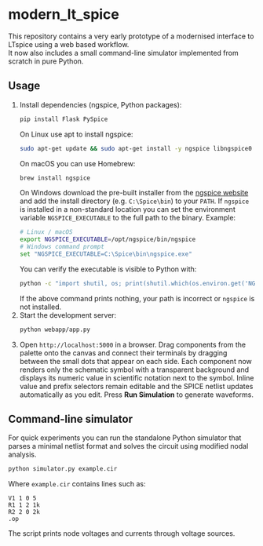 # modern_lt_spice

This repository contains a very early prototype of a modernised interface to LTspice using a web based workflow.  
It now also includes a small command-line simulator implemented from scratch in pure Python.

## Usage

1. Install dependencies (ngspice, Python packages):
   ```bash
   pip install Flask PySpice
   ```
   On Linux use apt to install ngspice:
   ```bash
   sudo apt-get update && sudo apt-get install -y ngspice libngspice0
   ```
   On macOS you can use Homebrew:
   ```bash
   brew install ngspice
   ```
   On Windows download the pre-built installer from the
   [ngspice website](http://ngspice.sourceforge.net/) and add the install
   directory (e.g. `C:\Spice\bin`) to your `PATH`.
   If `ngspice` is installed in a non-standard location you can
   set the environment variable `NGSPICE_EXECUTABLE` to the full path to
   the binary. Example:
   ```bash
   # Linux / macOS
   export NGSPICE_EXECUTABLE=/opt/ngspice/bin/ngspice
   # Windows command prompt
   set "NGSPICE_EXECUTABLE=C:\Spice\bin\ngspice.exe"
   ```
   You can verify the executable is visible to Python with:
   ```bash
   python -c "import shutil, os; print(shutil.which(os.environ.get('NGSPICE_EXECUTABLE', 'ngspice')))">
   ```
   If the above command prints nothing, your path is incorrect or `ngspice` is not installed.
2. Start the development server:
   ```bash
   python webapp/app.py
   ```
3. Open `http://localhost:5000` in a browser. Drag components from the palette onto the canvas and connect their terminals by dragging between the small dots that appear on each side. Each component now renders only the schematic symbol with a transparent background and displays its numeric value in scientific notation next to the symbol. Inline value and prefix selectors remain editable and the SPICE netlist updates automatically as you edit. Press **Run Simulation** to generate waveforms.

## Command-line simulator

For quick experiments you can run the standalone Python simulator that parses a minimal netlist format and solves the circuit using modified nodal analysis.

```bash
python simulator.py example.cir
```

Where `example.cir` contains lines such as:

```
V1 1 0 5
R1 1 2 1k
R2 2 0 2k
.op
```

The script prints node voltages and currents through voltage sources.
